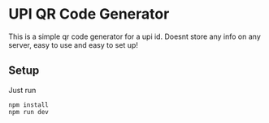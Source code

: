 # UPI QR Code Generator
This is a simple qr code generator for a upi id. Doesnt store any info on any server, easy to use and easy to set up!
## Setup
Just run
```
npm install
npm run dev
```